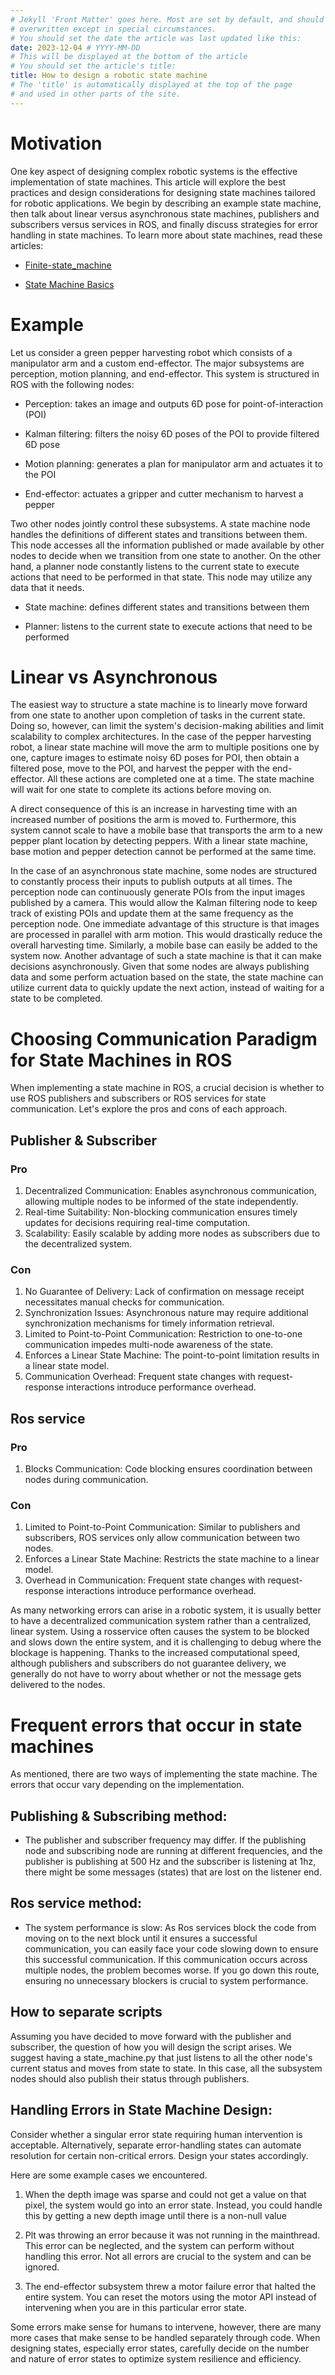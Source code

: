 ```yaml
---
# Jekyll 'Front Matter' goes here. Most are set by default, and should NOT be
# overwritten except in special circumstances. 
# You should set the date the article was last updated like this:
date: 2023-12-04 # YYYY-MM-DD
# This will be displayed at the bottom of the article
# You should set the article's title:
title: How to design a robotic state machine
# The 'title' is automatically displayed at the top of the page
# and used in other parts of the site.
---
```


# Motivation

One key aspect of designing complex robotic systems is the effective
implementation of state machines. This article will explore the best
practices and design considerations for designing state machines
tailored for robotic applications. We begin by describing an example
state machine, then talk about linear versus asynchronous state
machines, publishers and subscribers versus services in ROS, and finally
discuss strategies for error handling in state machines. To learn more
about state machines, read these articles:

-   [Finite-state_machine](https://en.wikipedia.org/wiki/Finite-state_machine)

-   [State Machine Basics](https://www.freecodecamp.org/news/state-machines-basics-of-computer-science-d42855debc66/)

# Example 

Let us consider a green pepper harvesting robot which consists of a
manipulator arm and a custom end-effector. The major subsystems are
perception, motion planning, and end-effector. This system is structured
in ROS with the following nodes:

-   Perception: takes an image and outputs 6D pose for point-of-interaction (POI)


-   Kalman filtering: filters the noisy 6D poses of the POI to provide filtered 6D pose

-   Motion planning: generates a plan for manipulator arm and actuates it to the POI

-   End-effector: actuates a gripper and cutter mechanism to harvest a pepper

Two other nodes jointly control these subsystems. A state machine node
handles the definitions of different states and transitions between
them. This node accesses all the information published or made available
by other nodes to decide when we transition from one state to another.
On the other hand, a planner node constantly listens to the current
state to execute actions that need to be performed in that state. This
node may utilize any data that it needs.

-   State machine: defines different states and transitions between them

-   Planner: listens to the current state to execute actions that need to be performed

# Linear vs Asynchronous

The easiest way to structure a state machine is to linearly move forward
from one state to another upon completion of tasks in the current state.
Doing so, however, can limit the system's decision-making abilities and
limit scalability to complex architectures. In the case of the pepper
harvesting robot, a linear state machine will move the arm to multiple
positions one by one, capture images to estimate noisy 6D poses for POI,
then obtain a filtered pose, move to the POI, and harvest the pepper
with the end-effector. All these actions are completed one at a time.
The state machine will wait for one state to complete its actions before
moving on.

A direct consequence of this is an increase in harvesting time with an
increased number of positions the arm is moved to. Furthermore, this
system cannot scale to have a mobile base that transports the arm to a
new pepper plant location by detecting peppers. With a linear state
machine, base motion and pepper detection cannot be performed at the
same time.

In the case of an asynchronous state machine, some nodes are structured
to constantly process their inputs to publish outputs at all times. The
perception node can continuously generate POIs from the input images
published by a camera. This would allow the Kalman filtering node to
keep track of existing POIs and update them at the same frequency as the
perception node. One immediate advantage of this structure is that
images are processed in parallel with arm motion. This would drastically
reduce the overall harvesting time. Similarly, a mobile base can easily
be added to the system now. Another advantage of such a state machine is
that it can make decisions asynchronously. Given that some nodes are
always publishing data and some perform actuation based on the state,
the state machine can utilize current data to quickly update the next
action, instead of waiting for a state to be completed.

# Choosing Communication Paradigm for State Machines in ROS

When implementing a state machine in ROS, a crucial decision is whether
to use ROS publishers and subscribers or ROS services for state
communication. Let\'s explore the pros and cons of each approach.

## Publisher & Subscriber
### Pro
1. Decentralized Communication: Enables asynchronous communication, allowing multiple nodes to be informed of the state independently.
2. Real-time Suitability: Non-blocking communication ensures timely updates for decisions requiring real-time computation.
3. Scalability: Easily scalable by adding more nodes as subscribers due to the decentralized system.

### Con
1. No Guarantee of Delivery: Lack of confirmation on message receipt necessitates manual checks for communication.
2. Synchronization Issues: Asynchronous nature may require additional synchronization mechanisms for timely information retrieval.
3. Limited to Point-to-Point Communication: Restriction to one-to-one communication impedes multi-node awareness of the state.
4. Enforces a Linear State Machine: The point-to-point limitation results in a linear state model.
5. Communication Overhead: Frequent state changes with request-response interactions introduce performance overhead.

## Ros service
### Pro

1. Blocks Communication: Code blocking ensures coordination between nodes during communication.

### Con
1. Limited to Point-to-Point Communication: Similar to publishers and subscribers, ROS services only allow communication between two nodes.
2. Enforces a Linear State Machine: Restricts the state machine to a linear model.
3. Overhead in Communication: Frequent state changes with request-response interactions introduce performance overhead.


As many networking errors can arise in a robotic system, it is usually
better to have a decentralized communication system rather than a
centralized, linear system. Using a rosservice often causes the system
to be blocked and slows down the entire system, and it is challenging to
debug where the blockage is happening. Thanks to the increased
computational speed, although publishers and subscribers do not
guarantee delivery, we generally do not have to worry about whether or
not the message gets delivered to the nodes.

# Frequent errors that occur in state machines

As mentioned, there are two ways of implementing the state machine. The
errors that occur vary depending on the implementation.

## Publishing & Subscribing method:

-   The publisher and subscriber frequency may differ. If the publishing node and subscribing node are running at different frequencies, and the publisher is publishing at 500 Hz and the subscriber is listening at 1hz, there might be some messages (states) that are lost on the listener end.

## Ros service method:

-   The system performance is slow: As Ros services block the code from moving on to the next block until it ensures a successful communication, you can easily face your code slowing down to ensure this successful communication. If this communication occurs across multiple nodes, the problem becomes worse. If you go down this route, ensuring no unnecessary blockers is crucial to system performance.

## How to separate scripts

Assuming you have decided to move forward with the publisher and
subscriber, the question of how you will design the script arises. We
suggest having a state_machine.py that just listens to all the other
node's current status and moves from state to state. In this case, all
the subsystem nodes should also publish their status through publishers.

## Handling Errors in State Machine Design:

Consider whether a singular error state requiring human intervention is
acceptable. Alternatively, separate error-handling states can automate
resolution for certain non-critical errors. Design your states
accordingly.

Here are some example cases we encountered.

1.  When the depth image was sparse and could not get a value on that pixel, the system would go into an error state. Instead, you could handle this by getting a new depth image until there is a non-null value

2.  Plt was throwing an error because it was not running in the mainthread. This error can be neglected, and the system can perform without handling this error. Not all errors are crucial to the system and can be ignored.

3.  The end-effector subsystem threw a motor failure error that halted the entire system. You can reset the motors using the motor API instead of intervening when you are in this particular error state.

Some errors make sense for humans to intervene, however, there are many
more cases that make sense to be handled separately through code. When
designing states, especially error states, carefully decide on the
number and nature of error states to optimize system resilience and
efficiency.

